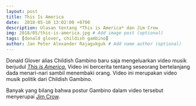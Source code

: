 ```yaml
---
layout: post
title: This Is America
date:  2018-05-10 13:02:00 +0700
description: Ulasan tentang *This is America* dan Jim Crow
img: 2018/05/this-is-america.jpg # Add image post (optional)
tags: [donald glover, childish gambino]
author: Jan Peter Alexander Rajagukguk # Add name author (optional)
---
```


Donald Glover alias Childish Gambino baru saja mengeluarkan video musik berjudul [*This is America*.](https://www.youtube.com/watch?v=VYOjWnS4cMY) Video ini bercerita tentang seseorang bertelanjang dada menari-nari sambil menembaki orang. Video ini merupakan video musik politik dari Childish Gambino.

Banyak yang bilang bahwa postur Gambino dalam video tersebut menyerupai [Jim Crow](https://news.nationalgeographic.com/2015/08/150806-voting-rights-act-anniversary-jim-crow-segregation-discrimination-racism-history/).